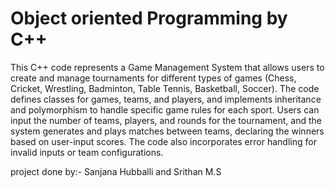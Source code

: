 # Object oriented Programming by C++

This C++ code represents a Game Management System that allows users to create and manage tournaments for different types of games (Chess, Cricket, Wrestling, Badminton, Table Tennis, Basketball, Soccer). The code defines classes for games, teams, and players, and implements inheritance and polymorphism to handle specific game rules for each sport. Users can input the number of teams, players, and rounds for the tournament, and the system generates and plays matches between teams, declaring the winners based on user-input scores. The code also incorporates error handling for invalid inputs or team configurations.

project done by:-
Sanjana Hubballi and Srithan M.S
